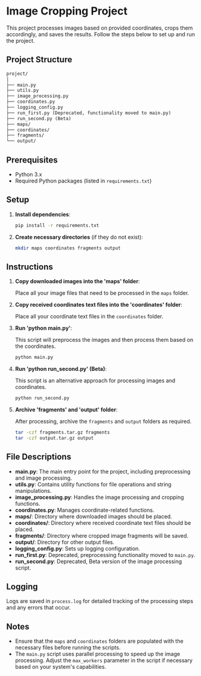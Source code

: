 # Image Cropping Project

This project processes images based on provided coordinates, crops them accordingly, and saves the results. Follow the steps below to set up and run the project.

## Project Structure

```markdown
project/
│
├── main.py
├── utils.py
├── image_processing.py
├── coordinates.py
├── logging_config.py
├── run_first.py (Deprecated, functionality moved to main.py)
├── run_second.py (Beta)
├── maps/
├── coordinates/
├── fragments/
└── output/
```

## Prerequisites

- Python 3.x
- Required Python packages (listed in `requirements.txt`)

## Setup

1. **Install dependencies**:

    ```bash
    pip install -r requirements.txt
    ```

2. **Create necessary directories** (if they do not exist):

    ```bash
    mkdir maps coordinates fragments output
    ```

## Instructions

1. **Copy downloaded images into the 'maps' folder**:

    Place all your image files that need to be processed in the `maps` folder.

2. **Copy received coordinates text files into the 'coordinates' folder**:

    Place all your coordinate text files in the `coordinates` folder.

3. **Run 'python main.py'**:

    This script will preprocess the images and then process them based on the coordinates.

    ```bash
    python main.py
    ```

4. **Run 'python run_second.py' (Beta)**:

    This script is an alternative approach for processing images and coordinates.

    ```bash
    python run_second.py
    ```

5. **Archive 'fragments' and 'output' folder**:

    After processing, archive the `fragments` and `output` folders as required.

    ```bash
    tar -czf fragments.tar.gz fragments
    tar -czf output.tar.gz output
    ```

## File Descriptions

- **main.py**: The main entry point for the project, including preprocessing and image processing.
- **utils.py**: Contains utility functions for file operations and string manipulations.
- **image_processing.py**: Handles the image processing and cropping functions.
- **coordinates.py**: Manages coordinate-related functions.
- **maps/**: Directory where downloaded images should be placed.
- **coordinates/**: Directory where received coordinate text files should be placed.
- **fragments/**: Directory where cropped image fragments will be saved.
- **output/**: Directory for other output files.
- **logging_config.py**: Sets up logging configuration.
- **run_first.py**: Deprecated, preprocessing functionality moved to `main.py`.
- **run_second.py**: Deprecated, Beta version of the image processing script.

## Logging

Logs are saved in `process.log` for detailed tracking of the processing steps and any errors that occur.

## Notes

- Ensure that the `maps` and `coordinates` folders are populated with the necessary files before running the scripts.
- The `main.py` script uses parallel processing to speed up the image processing. Adjust the `max_workers` parameter in the script if necessary based on your system's capabilities.
